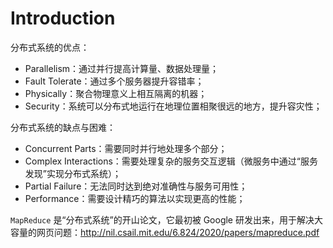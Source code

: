 # Introduction

分布式系统的优点：

- Parallelism：通过并行提高计算量、数据处理量；
- Fault Tolerate：通过多个服务器提升容错率；
- Physically：聚合物理意义上相互隔离的机器；
- Security：系统可以分布式地运行在地理位置相聚很远的地方，提升容灾性；

分布式系统的缺点与困难：

- Concurrent Parts：需要同时并行地处理多个部分；
- Complex Interactions：需要处理复杂的服务交互逻辑（微服务中通过“服务发现”实现分布式系统）；
- Partial Failure：无法同时达到绝对准确性与服务可用性；
- Performance：需要设计精巧的算法以实现更高的性能；

`MapReduce` 是“分布式系统”的开山论文，它最初被 Google 研发出来，用于解决大容量的网页问题：http://nil.csail.mit.edu/6.824/2020/papers/mapreduce.pdf

